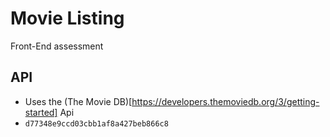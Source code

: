 # Movie Listing
Front-End assessment

## API
- Uses the (The Movie DB)[https://developers.themoviedb.org/3/getting-started] Api
- `d77348e9ccd03cbb1af8a427beb866c8`